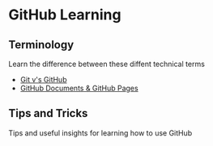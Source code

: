 # GitHub Learning

## Terminology
Learn the difference between these diffent technical terms
- [Git v's GitHub](Git_GitHub.md)
- [GitHub Documents & GitHub Pages](Pages_Doc_MD.md)

## Tips and Tricks
Tips and useful insights for learning how to use GitHub
